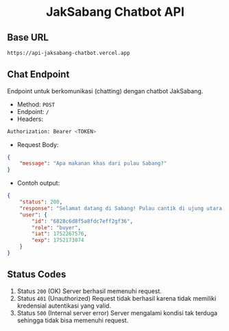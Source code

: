 <h1 align="center">JakSabang Chatbot API</h1>

## Base URL

```bash
https://api-jaksabang-chatbot.vercel.app
```

## Chat Endpoint

Endpoint untuk berkomunikasi (chatting) dengan chatbot JakSabang.

- Method: `POST`
- Endpoint: `/`
- Headers:

```bash
Authorization: Bearer <TOKEN>
```

- Request Body:

```json
{
    "message": "Apa makanan khas dari pulau Sabang?"
}
```

- Contoh output:

```json
{
    "status": 200,
    "response": "Selamat datang di Sabang! Pulau cantik di ujung utara Aceh ini memang memiliki kekayaan kuliner yang sangat beragam dan lezat. Salah satu makanan khas Sabang yang sangat populer adalah Sate Gurita...",
    "user": {
        "id": "6828c6d8f5a8fdc7eff2gf36",
        "role": "buyer",
        "iat": 1752267576,
        "exp": 1752173074
    }
}
```

## Status Codes

1. Status `200` (OK)
    Server berhasil memenuhi request.
2. Status `401` (Unauthorized)
    Request tidak berhasil karena tidak memiliki kredensial autentikasi yang valid.
3. Status `500` (Internal server error)
    Server mengalami kondisi tak terduga sehingga tidak bisa memenuhi request.